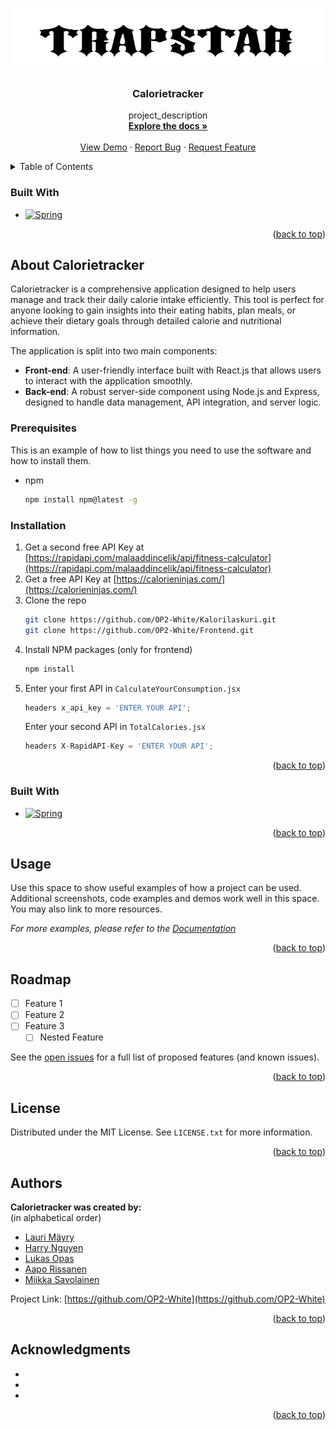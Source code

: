 <!-- Improved compatibility of back to top link: See: https://github.com/othneildrew/Best-README-Template/pull/73 -->
<a name="readme-top"></a>
<!--









<!-- PROJECT LOGO -->
<br />
<div align="center">
  <a href="https://github.com/OP2-White/Kalorilaskuri">
  <img src="images/trapstar.png" alt="Logo" width="500" height="100">

  </a>

<h3 align="center">Calorietracker</h3>

  <p align="center">
    project_description
    <br />
    <a href="https://github.com/OP2-White/Kalorilaskuri"><strong>Explore the docs »</strong></a>
    <br />
    <br />
    <a href="https://github.com/github_username/repo_name">View Demo</a>
    ·
    <a href="https://github.com/OP2-White/Kalorilaskuri/issues/new">Report Bug</a>
    ·
    <a href="https://github.com/github_username/repo_name/issues/new?labels=enhancement&template=feature-request---.md">Request Feature</a>
  </p>
</div>



<!-- TABLE OF CONTENTS -->
<details>
  <summary>Table of Contents</summary>
  <ol>
    <li>
      <a href="#about-the-project">About The Project</a>
      <ul>
        <li><a href="#built-with">Built With</a></li>
      </ul>
    </li>
    <li>
      <a href="#getting-started">Getting Started</a>
      <ul>
        <li><a href="#prerequisites">Prerequisites</a></li>
        <li><a href="#installation">Installation</a></li>
      </ul>
    </li>
    <li><a href="#usage">Usage</a></li>
    <li><a href="#roadmap">Roadmap</a></li>
    <li><a href="#contributing">Contributing</a></li>
    <li><a href="#license">License</a></li>
    <li><a href="#authors">Authors</a></li>
    <li><a href="#acknowledgments">Acknowledgments</a></li>
  </ol>
</details>







### Built With

* [![Spring][Spring.io]][Spring-url]

<p align="right">(<a href="#readme-top">back to top</a>)</p>



<!-- GETTING STARTED -->
## About Calorietracker

Calorietracker is a comprehensive application designed to help users manage and track their daily calorie intake efficiently. This tool is perfect for anyone looking to gain insights into their eating habits, plan meals, or achieve their dietary goals through detailed calorie and nutritional information.

The application is split into two main components:
- **Front-end**: A user-friendly interface built with React.js that allows users to interact with the application smoothly.
- **Back-end**: A robust server-side component using Node.js and Express, designed to handle data management, API integration, and server logic.

### Prerequisites

This is an example of how to list things you need to use the software and how to install them.
* npm
  ```sh
  npm install npm@latest -g
  ```

### Installation

1. Get a second free API Key at [https://rapidapi.com/malaaddincelik/api/fitness-calculator](https://rapidapi.com/malaaddincelik/api/fitness-calculator)
2. Get a free API Key at [https://calorieninjas.com/](https://calorieninjas.com/)
3. Clone the repo
   ```sh
   git clone https://github.com/OP2-White/Kalorilaskuri.git
   git clone https://github.com/OP2-White/Frontend.git
   ```
4. Install NPM packages (only for frontend)
   ```sh
   npm install
   ```
5. Enter your first API in `CalculateYourConsumption.jsx`
   ```js
   headers x_api_key = 'ENTER YOUR API';
   ```
   Enter your second API in `TotalCalories.jsx`
   ```js
   headers X-RapidAPI-Key = 'ENTER YOUR API';
   ```
   

<p align="right">(<a href="#readme-top">back to top</a>)</p>


### Built With

* [![Spring][Spring.io]][Spring-url]

<p align="right">(<a href="#readme-top">back to top</a>)</p>


<!-- USAGE EXAMPLES -->
## Usage

Use this space to show useful examples of how a project can be used. Additional screenshots, code examples and demos work well in this space. You may also link to more resources.

_For more examples, please refer to the [Documentation](https://example.com)_

<p align="right">(<a href="#readme-top">back to top</a>)</p>



<!-- ROADMAP -->
## Roadmap

- [ ] Feature 1
- [ ] Feature 2
- [ ] Feature 3
    - [ ] Nested Feature

See the [open issues](https://github.com/github_username/repo_name/issues) for a full list of proposed features (and known issues).

<p align="right">(<a href="#readme-top">back to top</a>)</p>



<!-- LICENSE -->
## License

Distributed under the MIT License. See `LICENSE.txt` for more information.

<p align="right">(<a href="#readme-top">back to top</a>)</p>



<!-- CONTACT -->
## Authors

**Calorietracker was created by:**
</br>
(in alphabetical order)
</br>
* [Lauri Mäyry](https://github.com/laurimayry)
* [Harry Nguyen](https://github.com/HarryNguye)
* [Lukas Opas](https://github.com/lukasopas)
* [Aapo Rissanen](https://github.com/Rizzanen)
* [Miikka Savolainen](https://github.com/MiikkaSa)

Project Link: [https://github.com/OP2-White](https://github.com/OP2-White)

<p align="right">(<a href="#readme-top">back to top</a>)</p>



<!-- ACKNOWLEDGMENTS -->
## Acknowledgments

* []()
* []()
* []()

<p align="right">(<a href="#readme-top">back to top</a>)</p>



<!-- MARKDOWN LINKS & IMAGES -->
<!-- https://www.markdownguide.org/basic-syntax/#reference-style-links -->
[contributors-shield]: https://img.shields.io/github/contributors/github_username/repo_name.svg?style=for-the-badge
[contributors-url]: https://github.com/github_username/repo_name/graphs/contributors
[forks-shield]: https://img.shields.io/github/forks/github_username/repo_name.svg?style=for-the-badge
[forks-url]: https://github.com/github_username/repo_name/network/members
[stars-shield]: https://img.shields.io/github/stars/github_username/repo_name.svg?style=for-the-badge
[stars-url]: https://github.com/github_username/repo_name/stargazers
[issues-shield]: https://img.shields.io/github/issues/github_username/repo_name.svg?style=for-the-badge
[issues-url]: https://github.com/github_username/repo_name/issues
[license-shield]: https://img.shields.io/github/license/github_username/repo_name.svg?style=for-the-badge
[license-url]: https://github.com/github_username/repo_name/blob/master/LICENSE.txt
[linkedin-shield]: https://img.shields.io/badge/-LinkedIn-black.svg?style=for-the-badge&logo=linkedin&colorB=555
[linkedin-url]: https://linkedin.com/in/linkedin_username
[product-screenshot]: images/screenshot.png
[Next.js]: https://img.shields.io/badge/next.js-000000?style=for-the-badge&logo=nextdotjs&logoColor=white
[Next-url]: https://nextjs.org/
[React.js]: https://img.shields.io/badge/React-20232A?style=for-the-badge&logo=react&logoColor=61DAFB
[React-url]: https://reactjs.org/
[Vue.js]: https://img.shields.io/badge/Vue.js-35495E?style=for-the-badge&logo=vuedotjs&logoColor=4FC08D
[Vue-url]: https://vuejs.org/
[Angular.io]: https://img.shields.io/badge/Angular-DD0031?style=for-the-badge&logo=angular&logoColor=white
[Angular-url]: https://angular.io/
[Svelte.dev]: https://img.shields.io/badge/Svelte-4A4A55?style=for-the-badge&logo=svelte&logoColor=FF3E00
[Svelte-url]: https://svelte.dev/
[Laravel.com]: https://img.shields.io/badge/Laravel-FF2D20?style=for-the-badge&logo=laravel&logoColor=white
[Laravel-url]: https://laravel.com
[Bootstrap.com]: https://img.shields.io/badge/Bootstrap-563D7C?style=for-the-badge&logo=bootstrap&logoColor=white
[Bootstrap-url]: https://getbootstrap.com
[JQuery.com]: https://img.shields.io/badge/jQuery-0769AD?style=for-the-badge&logo=jquery&logoColor=white
[JQuery-url]: https://jquery.com 
[Spring.io]: https://img.shields.io/badge/SpringBoot-6DB33F?style=flat-square&logo=Spring&logoColor=white
[Spring-url]: https://spring.io/

